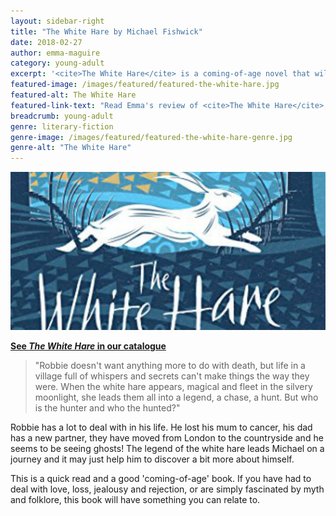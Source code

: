 ```yaml
---
layout: sidebar-right
title: "The White Hare by Michael Fishwick"
date: 2018-02-27
author: emma-maguire
category: young-adult
excerpt: '<cite>The White Hare</cite> is a coming-of-age novel that will especially appeal to fans of myth and folklore'
featured-image: /images/featured/featured-the-white-hare.jpg
featured-alt: The White Hare
featured-link-text: "Read Emma's review of <cite>The White Hare</cite>, by Michael Fishwick."
breadcrumb: young-adult
genre: literary-fiction
genre-image: /images/featured/featured-the-white-hare-genre.jpg
genre-alt: "The White Hare"
---
```


![The White Hare](/images/featured/featured-the-white-hare.jpg)

**[See <cite>The White Hare</cite> in our catalogue](https://suffolk.spydus.co.uk/cgi-bin/spydus.exe/ENQ/OPAC/BIBENQ?BRN=2255926)**

> "Robbie doesn't want anything more to do with death, but life in a village full of whispers and secrets can't make things the way they were. When the white hare appears, magical and fleet in the silvery moonlight, she leads them all into a legend, a chase, a hunt. But who is the hunter and who the hunted?"

Robbie has a lot to deal with in his life. He lost his mum to cancer, his dad has a new partner, they have moved from London to the countryside and he seems to be seeing ghosts! The legend of the white hare leads Michael on a journey and it may just help him to discover a bit more about himself.

This is a quick read and a good 'coming-of-age' book. If you have had to deal with love, loss, jealousy and rejection, or are simply fascinated by myth and folklore, this book will have something you can relate to.
